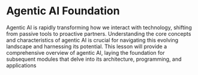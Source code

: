 # Agentic AI Foundation
Agentic AI is rapidly transforming how we interact with technology, shifting from passive tools to proactive partners. Understanding the core concepts and characteristics of agentic AI is crucial for navigating this evolving landscape and harnessing its potential. This lesson will provide a comprehensive overview of agentic AI, laying the foundation for subsequent modules that delve into its architecture, programming, and applications
